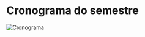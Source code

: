 # Cronograma do semestre

![Cronograma](https://raw.githubusercontent.com/Requisitos2-2019/Yellow-Grupo-4/devel/img/cronograma.jpg)

